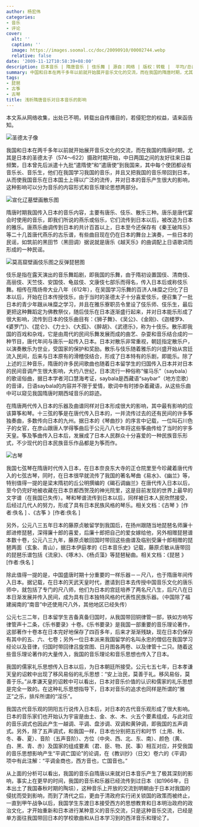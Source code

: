 ```yaml
---
author: 杨宏伟
categories:
- 音乐
- 评论
cover:
  alt: ''
  caption: ''
  image: https://images.soomal.cc/doc/20090910/00002744.webp
  relative: false
date: '2009-11-12T10:58:39+08:00'
description: 日本音乐 | 隋唐音乐 | 伎乐舞 | 源自：网络 | 版权：转载 |  平均/总评分：05.50/11
summary: 中国和日本在两千多年以前就开始展开音乐文化的交流，而在我国的隋唐时期，尤其是日本的圣德太子（574～622）摄政时期开始，中日两国之间的友好往来日益频繁，日本曾先后派遣十九批“遣隋使”和“遣唐使”到我国来，其中每个使团都设有音乐长、音乐生，他们在我国学习我国的音乐，并且又把我国的音乐带回到日本，从而使我国音乐在日本国土上得以广泛的流传，并对日本的音乐产生很大的影响，这种影响可以分为音乐的内容形式和音乐理论思想两部分
tags:
- 琵琶
- 古筝
- 古琴
title: 浅析隋唐音乐对日本音乐的影响
---
```


本文系从网络收集，出处已不明，转载出自传播目的，若侵犯您的权益，请来函告知。



![圣德太子像](https://images.soomal.cc/doc/20091112/00003073.webp)



我国和日本在两千多年以前就开始展开音乐文化的交流，而在我国的隋唐时期，尤其是日本的圣德太子（574～622）摄政时期开始，中日两国之间的友好往来日益频繁，日本曾先后派遣十九批“遣隋使”和“遣唐使”到我国来，其中每个使团都设有音乐长、音乐生，他们在我国学习我国的音乐，并且又把我国的音乐带回到日本，从而使我国音乐在日本国土上得以广泛的流传，并对日本的音乐产生很大的影响，这种影响可以分为音乐的内容形式和音乐理论思想两部分。



![宣化辽墓壁画散乐图](https://images.soomal.cc/doc/20091112/00003072.webp)



隋唐时期我国传入日本的音乐内容，主要有唐乐、伎乐、散乐三种。唐乐是唐代宴会时使用的音乐，即我们所说的燕乐或俗乐，它们流传到日本以后，被改造为日本的雅乐。唐燕乐曲调传到日本的共计百首以上，日本至今还保存有《秦王破阵乐》等二十几首唐代燕乐的古乐谱，有些曲目现在仍在日本的舞台上演奏，一些日本的民谣，如筑前的黑田节（黑田调）据说就是唐乐《越天乐》的曲调配上日语歌词而形成的一种民谣。



![莫高窟壁画伎乐图之反弹琵琶图](https://images.soomal.cc/doc/20091112/00003071.webp)



伎乐是指在露天演出的音乐舞蹈剧，即我国的乐舞，由于隋初设置国伎、清商伎、高丽伎、天竺伎、安国伎、龟兹伎、文康伎七部乐而得名，传入日本后或称伎乐舞。相传在隋炀帝大业八年（612年），在吴国学习乐舞的百济人味糜之归化了日本以后，开始在日本传授伎乐，由于当时的圣德太子十分喜爱伎乐，便召集了一批日本的青少年跟从味糜之学习，并且在雅乐寮职员令里设了伎乐师、伎乐生，最后更把这种舞蹈定为佛教祭仪，随后伎乐在日本逐渐盛行起来，并对日本能乐形成了很大影响，流传到日本的伎乐曲目有：《狮子舞》、《吴公》、《金刚》、《迦楼罗》、《婆罗门》、《昆仑》、《力士》、《大孤》、《醉胡》、《武德乐》，称为十伎乐。散乐即我国的百戏和杂戏，它是由周代的民间乐舞发展而成的曲艺、杂耍和音乐结合成的一种节目，唐代年间与唐乐一起传入日本。日本对散乐非常重视，朝廷指定散乐户，以演奏散乐为世业，受国家的保护和奖励。散乐与伎乐随着雅乐的兴盛开始从宫廷流入民间，后来与日本原有的滑稽伎结合，形成了日本特有的乐剧，即能乐。除了上述的三种音乐，隋唐的许多民间歌曲也随着日本留学生的归国传入日本并对日本的民间音调产生很大影响，大约八世纪，日本流行一种俗称“催马乐”（saybala）的歌谣俗曲，据日本学者河口慧海考证，saybala是西藏语“saybar”（地方恋歌）的音译，日语saybala的内容并不限于爱情，歌词中有时掺杂着藏语，从这些乐曲中可以窥见我国隋唐时期西域音乐的踪迹。



在隋唐两代传入日本的乐器及曲谱同样对日本形成很大的影响，其中最有影响的应该算筝和琴。十三弦的筝是在唐代传入日本的，一并流传过去的还有民间的许多筝独奏曲，多数传向日本的九州。据日本的《琴曲抄》的序言中记载，一位叫石川色子的女官，在彦山跟唐人学得筝曲后于公元八八七年将这些筝曲传给了当时的宇多天皇。筝及筝曲传入日本后，发展成了日本人民群众十分喜爱的一种民族音乐形式，不少现代的日本民族音乐作品都是为筝而作。



![古琴](https://images.soomal.cc/doc/20090910/00002744.webp)



我国七弦琴在隋唐时代传入日本，在日本奈良东大寺的正仓院里至今珍藏着唐代传入的七弦古琴，同时，在日本很早就流传了我国的著名琴曲《易水》、《幽兰》等，特别值得一提的是梁末隋初的丘公明撰编的《碣石调幽兰》在唐代传入日本以后，至今仍完好地被收藏在日本京都西贺茂的神光院里，这是目前发现的世界上最早的文字谱（在我国已失传）。琴和琴谱流传到日本以后，同样被日本人民欣然接受，后经过几代人的努力，形成了具有日本民族风格的琴乐。相关文档：《古琴 》[作者:佚名 ]
、《古筝 》[作者:佚名 ]



另外，公元八三五年日本的藤原贞敏留学到我国后，在扬州跟随当地琵琶名师廉十郎进修琵琶，深得廉十郎的喜爱，后廉十郎把自己的爱女嫁给他，另外相赠琵琶谱本数十卷，公元八三九年，藤原贞敏回国时带回这些曲谱及临别受廉十郎相赠的琵琶两面（玄象、青山），据日本伊庭孝的《日本音乐史》记载，藤原贞敏从唐带回的琵琶乐谱包括《流泉》、《啄木》、《杨贞藻》等琵琶秘曲。相关文档：《琵琶 》[作者:佚名 ]



除此值得一提的是，中国盛唐时期十分重要的一样乐器－－尺八，也于隋唐年间传入日本。据记载，在日本的天武天皇时代，邀请到日本去传授中国音乐文化的唐乐师中，就包括了专门的尺八师，他们为日本的宫廷培养了两名尺八生，后尺八在日本日渐发展并传入民间，成为具有日本独特风格的代表性民族乐器。（中国除了福建闽南的“南音”中还使用尺八外，其他地区已经失传）



公元七三二年，日本留学生吉备真备归国时，从我国带回铜律管一部，铁如方响写律管声十二条，《乐书要录》十卷。《乐书要录》是我国一部重要的音乐理论著作，这部著作十卷本在日本完好地保存了四百多年，后来才渐渐残缺，现在日本仍保存有其中的五、六、七卷；另外一位日本派来我国留学的名叫永忠的僧侣在我国学习经论以及音律，归国时带回律吕旋宫图、日月图各两卷、以及律管十二只。随着这些音乐理论著作的大量传入，我国的音乐理论和音乐思想也传入了日本。



我国的儒家礼乐思想传入日本以后，为日本朝廷所接受。公元七五七年，日本孝谦天皇的诏敕中出现了移风易俗的礼乐思想：“安上治民，莫善于礼。移风易俗，莫善于乐。”从孝谦天皇的诏敕中可以看出，日本对音乐价值的认识和儒家的礼乐思想是完全一致的。在这种礼乐思想指导下，日本对音乐的追求也同样是所谓的“雅正”之乐，排斥所谓的“淫乐”。



我国古代音乐观的阴阳五行说传入日本后，对日本的古代音乐观形成了很大影响。日本的音乐家们也开始认为宇宙是由土、金、水、木、火五个要素组成，与此对应的音乐调式也因此产生一越调、平调、盘涉调、双调和黄钟调，即我国的五声调式。另外，除了五声调式，和我国一样，日本也分别把五行和时节（土用、秋、冬、春、夏）、音阶（五声音阶）、方位（中央、西、北、东、南）、颜色（黄、白、黑、青、赤）及国家的组成要素（君、臣、物、民、事）相互对应，并受我国的音乐思想影响产生“平调亡国论”的论调，在《教训抄》（日文）卷六的《平调》项中有此注解：“平调金商也，西方音也，亡国音也。”



从上面的分析可以看出，我国的音乐自隋唐以来就对日本音乐产生了极其深刻的影响，事实上在更早的时间，我国的音乐和乐器已经流传到过日本（如1966年，日本出土了我国春秋时期的陶埙），这种音乐上开放的交流到明朝由于日本对我国的侵扰而受到影响，而到了清代之后，更由于清政府实行闭关锁国的政策而被终止，一直到甲午战争以后，我国学生东渡日本接受西方的思想教育和日本明治政府的政治文化，才开始重新和日本进行某种意义的音乐交流，只是这种音乐交流，已经是单方面往我国带回日本的学校歌曲和从日本学习到的西洋音乐和理论了。